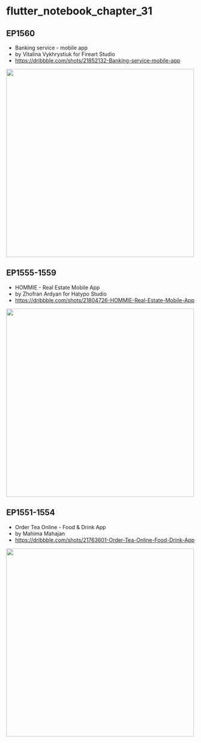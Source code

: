 # flutter_notebook_chapter_31

## EP1560

- Banking service - mobile app
- by Vitalina Vykhrystiuk for Fireart Studio
- https://dribbble.com/shots/21852132-Banking-service-mobile-app

<img src="https://cdn.dribbble.com/userupload/8134601/file/original-56d7ad41650baa0239b26c9d5ede8294.png?compress=1&resize=1600x1200" width="500px"/>

## EP1555-1559

- HOMMIE - Real Estate Mobile App
- by Zhofran Ardyan for Hatypo Studio
- https://dribbble.com/shots/21804726-HOMMIE-Real-Estate-Mobile-App

<img src="https://cdn.dribbble.com/userupload/7992311/file/original-db11ca4cb1639171b0bb7baf4be296aa.png?compress=1&resize=1600x1200" width="500px"/>

## EP1551-1554

- Order Tea Online - Food & Drink App
- by Mahima Mahajan
- https://dribbble.com/shots/21763601-Order-Tea-Online-Food-Drink-App

<img src="https://cdn.dribbble.com/userupload/7872559/file/original-0a6f181c4eea0d8bf0e7a2d68cfc60e9.jpg?compress=1&resize=1600x1200" width="500px"/>
